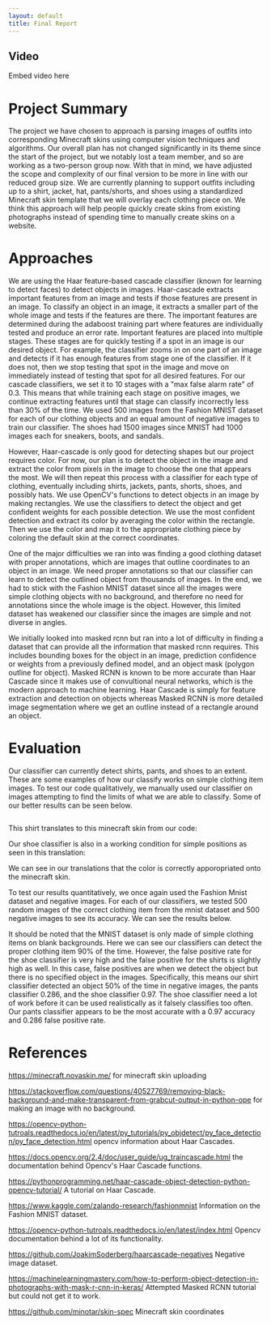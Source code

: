 ```yaml
---
layout: default
title: Final Report
---
```


## Video
Embed video here

# Project Summary
The project we have chosen to approach is parsing images of outfits into corresponding Minecraft skins using computer vision techniques and algorithms. Our overall plan has not changed significantly in its theme since the start of the project, but we notably lost a team member, and so are working as a two-person group now. With that in mind, we have adjusted the scope and complexity of our final version to be more in line with our reduced group size. We are currently planning to support outfits including up to a shirt, jacket, hat, pants/shorts, and shoes using a standardized Minecraft skin template that we will overlay each clothing piece on. We think this approach will help people quickly create skins from existing photographs instead of spending time to manually create skins on a website.

# Approaches
We are using the Haar feature-based cascade classifier (known for learning to detect faces) to detect objects in images. Haar-cascade extracts important features from an image and tests if those features are present in an image. To classify an object in an image, it extracts a smaller part of the whole image and tests if the features are there. The important features are determined during the adaboost training part where features are individually tested and produce an error rate. Important features are placed into multiple stages. These stages are for quickly testing if a spot in an image is our desired object. For example, the classifier zooms in on one part of an image and detects if it has enough features from stage one of the classifier. If it does not, then we stop testing that spot in the image and move on immediately instead of testing that spot for all desired features. For our cascade classifiers, we set it to 10 stages with a "max false alarm rate" of 0.3. This means that while training each stage on positive images, we continue extracting features until that stage can classify incorrectly less than 30% of the time. We used 500 images from the Fashion MNIST dataset for each of our clothing objects and an equal amount of negative images to train our classifier. The shoes had 1500 images since MNIST had 1000 images each for sneakers, boots, and sandals.

However, Haar-cascade is only good for detecting shapes but our project requires color. For now, our plan is to detect the object in the image and extract the color from pixels in the image to choose the one that appears the most. We will then repeat this process with a classifier for each type of clothing, eventually including shirts, jackets, pants, shorts, shoes, and possibly hats. We use OpenCV's functions to detect objects in an image by making rectangles. We use the classifiers to detect the object and get confident weights for each possible detection. We use the most confident detection and extract its color by averaging the color within the rectangle. Then we use the color and map it to the appropriate clothing piece by coloring the default skin at the correct coordinates.

One of the major difficulties we ran into was finding a good clothing dataset with proper annotations, which are images that outline coordinates to an object in an image. We need proper annotations so that our classifier can learn to detect the outlined object from thousands of images. In the end, we had to stick with the Fashion MNIST dataset since all the images were simple clothing objects with no background, and therefore no need for annotations since the whole image is the object. However, this limited dataset has weakened our classifier since the images are simple and not diverse in angles.

We initially looked into masked rcnn but ran into a lot of difficulty in finding a dataset that can provide all the information that masked rcnn requires. This includes bounding boxes for the object in an image, prediction confidence or weights from a previously defined model, and an object mask (polygon outline for object). Masked RCNN is known to be more accurate than Haar Cascade since it makes use of convultional neural networks, which is the modern approach to machine learning. Haar Cascade is simply for feature extraction and detection on objects whereas Masked RCNN is more detailed image segmentation where we get an outline instead of a rectangle around an object.

# Evaluation
Our classifier can currently detect shirts, pants, and shoes to an extent. These are some examples of how our classify works on simple clothing item images. To test our code qualitatively, we manually used our classifier on images attempting to find the limits of what we are able to classify. Some of our better results can be seen below.

<img src="docimg/evaluation1.PNG" alt="">

This shirt translates to this minecraft skin from our code:
<img src="https://github.com/j-lee-88/FITCRAFT/blob/main/docimg/blueShirt.jpeg" class="img-responsive" alt=""> </div>
<img src="https://github.com/j-lee-88/FITCRAFT/blob/main/docimg/evaluation2.png" class="img-responsive" alt=""> </div>

Our shoe classifier is also in a working condition for simple positions as seen in this translation:
<img src="https://github.com/j-lee-88/FITCRAFT/blob/main/docimg/evaulation3.PNG" class="img-responsive" alt=""> </div>
<img src="https://github.com/j-lee-88/FITCRAFT/blob/main/docimg/evaluation4.PNG" class="img-responsive" alt=""> </div>

We can see in our translations that the color is correctly apporopriated onto the minecraft skin.

To test our results quantitatively, we once again used the Fashion Mnist dataset and negative images. For each of our classifiers, we tested 500 random images of the correct clothing item from the mnist dataset and 500 negative images to see its accuracy. We can see the results below.
<img src="https://github.com/j-lee-88/FITCRAFT/blob/main/docimg/accuracy.png" class="img-responsive" alt=""> </div>

It should be noted that the MNIST dataset is only made of simple clothing items on blank backgrounds. Here we can see our classifiers can detect the proper clothing item 90% of the time. However, the false positive rate for the shoe classifier is very high and the false positive for the shirts is slightly high as well. In this case, false positives are when we detect the object but there is no specified object in the images. Specifically, this means our shirt classifier detected an object 50% of the time in negative images, the pants classifier 0.286, and the shoe classifier 0.97. The shoe classifier need a lot of work before it can be used realistically as it falsely classifies too often. Our pants classifier appears to be the most accurate with a 0.97 accuracy and 0.286 false positive rate.



# References

https://minecraft.novaskin.me/ for minecraft skin uploading

https://stackoverflow.com/questions/40527769/removing-black-background-and-make-transparent-from-grabcut-output-in-python-ope for making an image with no background.

https://opencv-python-tutroals.readthedocs.io/en/latest/py_tutorials/py_objdetect/py_face_detection/py_face_detection.html opencv information about Haar Cascades.

https://docs.opencv.org/2.4/doc/user_guide/ug_traincascade.html the documentation behind Opencv's Haar Cascade functions.

https://pythonprogramming.net/haar-cascade-object-detection-python-opencv-tutorial/ A tutorial on Haar Cascade.

https://www.kaggle.com/zalando-research/fashionmnist Information on the Fashion MNIST dataset.

https://opencv-python-tutroals.readthedocs.io/en/latest/index.html Opencv documentation behind a lot of its functionality.

https://github.com/JoakimSoderberg/haarcascade-negatives Negative image dataset.

https://machinelearningmastery.com/how-to-perform-object-detection-in-photographs-with-mask-r-cnn-in-keras/ Attempted Masked RCNN tutorial but could not get it to work.

https://github.com/minotar/skin-spec Minecraft skin coordinates
